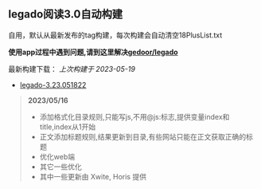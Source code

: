 ## legado阅读3.0自动构建

自用，默认从最新发布的tag构建，每次构建会自动清空18PlusList.txt

**使用app过程中遇到问题,请到这里解决[gedoor/legado](https://github.com/gedoor/legado/issues)**

最新构建下载： *上次构建于 2023-05-19*

* [legado-3.23.051822](https://github.com/0x152a/legado-Build/releases/latest)

<!--start-->
> **2023/05/16**
> 
> * 添加格式化目录规则,只能写js,不用@js:标志,提供变量index和title,index从1开始
> * 正文添加标题规则,结果更新到目录,有些网站只能在正文获取正确的标题
> * 优化web端
> * 其它一些优化
> * 其中一些更新由 Xwite, Horis 提供
<!--end-->

